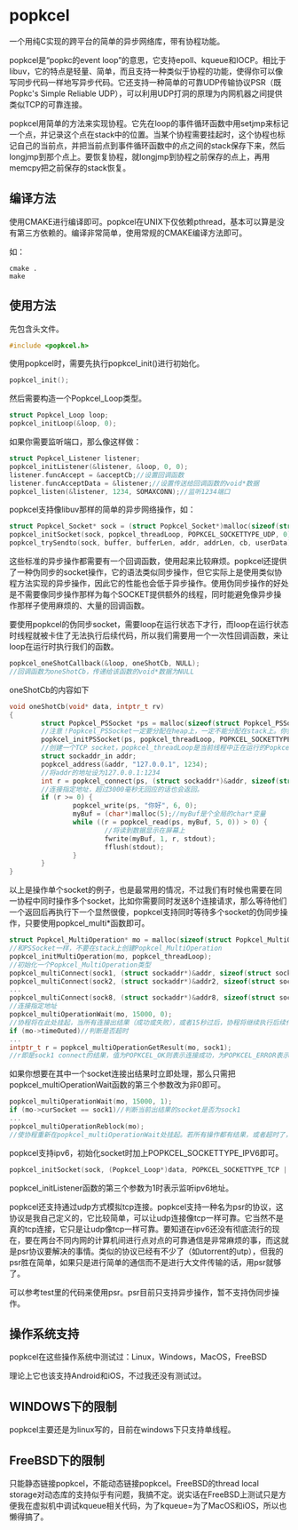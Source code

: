 # popkcel
一个用纯C实现的跨平台的简单的异步网络库，带有协程功能。

popkcel是“popkc的event loop”的意思，它支持epoll、kqueue和IOCP。相比于libuv，它的特点是轻量、简单，而且支持一种类似于协程的功能，使得你可以像写同步代码一样地写异步代码。它还支持一种简单的可靠UDP传输协议PSR（既Popkc's Simple Reliable UDP），可以利用UDP打洞的原理为内网机器之间提供类似TCP的可靠连接。

popkcel用简单的方法来实现协程。它先在loop的事件循环函数中用setjmp来标记一个点，并记录这个点在stack中的位置。当某个协程需要挂起时，这个协程也标记自己的当前点，并把当前点到事件循环函数中的点之间的stack保存下来，然后longjmp到那个点上。要恢复协程，就longjmp到协程之前保存的点上，再用memcpy把之前保存的stack恢复。

## 编译方法

使用CMAKE进行编译即可。popkcel在UNIX下仅依赖pthread，基本可以算是没有第三方依赖的。编译非常简单，使用常规的CMAKE编译方法即可。

如：
```shell
cmake .
make
```
## 使用方法

先包含头文件。
```c
#include <popkcel.h>
```
使用popkcel时，需要先执行popkcel_init()进行初始化。
```c
popkcel_init();
```
然后需要构造一个Popkcel_Loop类型。
```c
struct Popkcel_Loop loop;
popkcel_initLoop(&loop, 0);
```
如果你需要监听端口，那么像这样做：
```c
struct Popkcel_Listener listener;
popkcel_initListener(&listener, &loop, 0, 0);
listener.funcAccept = &acceptCb;//设置回调函数
listener.funcAcceptData = &listener;//设置传送给回调函数的void*数据
popkcel_listen(&listener, 1234, SOMAXCONN);//监听1234端口
```
popkcel支持像libuv那样的简单的异步网络操作，如：
```c
struct Popkcel_Socket* sock = (struct Popkcel_Socket*)malloc(sizeof(struct Popkcel_Socket));
popkcel_initSocket(sock, popkcel_threadLoop, POPKCEL_SOCKETTYPE_UDP, 0);
popkcel_trySendto(sock, buffer, bufferLen, addr, addrLen, cb, userData);
```
这些标准的异步操作都需要有一个回调函数，使用起来比较麻烦。popkcel还提供了一种伪同步的socket操作，它的语法类似同步操作，但它实际上是使用类似协程方法实现的异步操作，因此它的性能也会低于异步操作。使用伪同步操作的好处是不需要像同步操作那样为每个SOCKET提供额外的线程，同时能避免像异步操作那样子使用麻烦的、大量的回调函数。

要使用popkcel的伪同步socket，需要loop在运行状态下才行，而loop在运行状态时线程就被卡住了无法执行后续代码，所以我们需要用一个一次性回调函数，来让loop在运行时执行我们的函数。
```c
popkcel_oneShotCallback(&loop, oneShotCb, NULL);
//回调函数为oneShotCb，传递给该函数的void*数据为NULL
```
oneShotCb的内容如下
```c
void oneShotCb(void* data, intptr_t rv)
{
        struct Popkcel_PSSocket *ps = malloc(sizeof(struct Popkcel_PSSocket));
        //注意！Popkcel_PSSocket一定要分配在heap上，一定不能分配在stack上。你要明白我们实际上还是在用异步操作，也就是执行Popkcel_PSSocket相关的函数时，我们相当于从当前的函数中返回了。如果Popkcel_PSSocket分配在了stack上，那么它在内存中的数据实际上已经不可靠了，于是程序就会崩溃。
        popkcel_initPSSocket(ps, popkcel_threadLoop, POPKCEL_SOCKETTYPE_TCP, 0);
        //创建一个TCP socket，popkcel_threadLoop是当前线程中正在运行的Popkcel_Loop。
        struct sockaddr_in addr;
        popkcel_address(&addr, "127.0.0.1", 1234);
        //将addr的地址设为127.0.0.1:1234
        int r = popkcel_connect(ps, (struct sockaddr*)&addr, sizeof(struct sockaddr_in), 3000);
        //连接指定地址，超过3000毫秒无回应的话也会返回。
        if (r >= 0) {
                popkcel_write(ps, "你好", 6, 0);
                myBuf = (char*)malloc(5);//myBuf是个全局的char*变量
                while ((r = popkcel_read(ps, myBuf, 5, 0)) > 0) {
                        //将读到数据显示在屏幕上
                        fwrite(myBuf, 1, r, stdout);
                        fflush(stdout);
                }
        }
}
```
以上是操作单个socket的例子，也是最常用的情况，不过我们有时候也需要在同一协程中同时操作多个socket，比如你需要同时发送8个连接请求，那么等待他们一个返回后再执行下一个显然很傻，popkcel支持同时等待多个socket的伪同步操作，只要使用popkcel_multi*函数即可。
```c
struct Popkcel_MultiOperation* mo = malloc(sizeof(struct Popkcel_MultiOperation));
//和PSSocket一样，不要在stack上创建Popkcel_MultiOperation
popkcel_initMultiOperation(mo, popkcel_threadLoop);
//初始化一个Popkcel_MultiOperation类型
popkcel_multiConnect(sock1, (struct sockaddr*)&addr, sizeof(struct sockaddr_in), mo);
popkcel_multiConnect(sock2, (struct sockaddr*)&addr2, sizeof(struct sockaddr_in), mo);
...
popkcel_multiConnect(sock8, (struct sockaddr*)&addr8, sizeof(struct sockaddr_in), mo);
//连接指定地址
popkcel_multiOperationWait(mo, 15000, 0);
//协程将在此处挂起，当所有连接出结果（成功或失败），或者15秒过后，协程将继续执行后续代码
if (mo->timeOuted)//判断是否超时
...
intptr_t r = popkcel_multiOperationGetResult(mo, sock1);
//r即是sock1 connect的结果，值为POPKCEL_OK则表示连接成功，为POPKCEL_ERROR表示连接显式地返回错误，为POPKCEL_WOULDBLOCK表示连接超时
```
如果你想要在其中一个socket连接出结果时立即处理，那么只需把popkcel_multiOperationWait函数的第三个参数改为非0即可。
```c
popkcel_multiOperationWait(mo, 15000, 1);
if (mo->curSocket == sock1)//判断当前出结果的socket是否为sock1
...
popkcel_multiOperationReblock(mo);
//使协程重新在popkcel_multiOperationWait处挂起。若所有操作都有结果，或者超时了，那么popkcel_multiOperationReblock会立即返回，并执行后面的代码。
```
popkcel支持ipv6，初始化socket时加上POPKCEL_SOCKETTYPE_IPV6即可。
```c
popkcel_initSocket(sock, (Popkcel_Loop*)data, POPKCEL_SOCKETTYPE_TCP | POPKCEL_SOCKETTYPE_IPV6, 0);
```
popkcel_initListener函数的第三个参数为1时表示监听ipv6地址。

popkcel还支持通过udp方式模拟tcp连接。popkcel支持一种名为psr的协议，这协议是我自己定义的，它比较简单，可以让udp连接像tcp一样可靠。它当然不是真的tcp连接，它只是让udp像tcp一样可靠。要知道在ipv6还没有彻底流行的现在，要在两台不同内网的计算机间进行点对点的可靠通信是非常麻烦的事，而这就是psr协议要解决的事情。类似的协议已经有不少了（如utorrent的utp），但我的psr胜在简单，如果只是进行简单的通信而不是进行大文件传输的话，用psr就够了。

可以参考test里的代码来使用psr。psr目前只支持异步操作，暂不支持伪同步操作。

## 操作系统支持

popkcel在这些操作系统中测试过：Linux，Windows，MacOS，FreeBSD

理论上它也该支持Android和iOS，不过我还没有测试过。

## WINDOWS下的限制

popkcel主要还是为linux写的，目前在windows下只支持单线程。

## FreeBSD下的限制

只能静态链接popkcel，不能动态链接popkcel。FreeBSD的thread local storage对动态库的支持似乎有问题，我搞不定。说实话在FreeBSD上测试只是方便我在虚拟机中调试kqueue相关代码，为了kqueue=为了MacOS和iOS，所以也懒得搞了。
